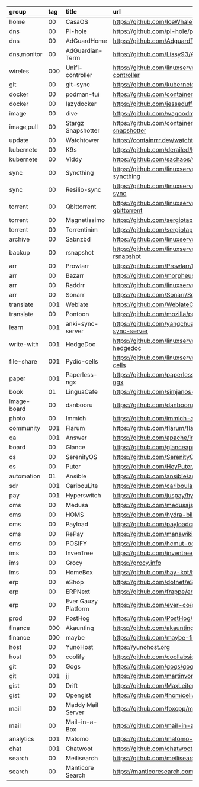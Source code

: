 group       | tag | title               | url
:-          | :-  | :-                  | :-
home        | 00  | CasaOS              | https://github.com/IceWhaleTech/CasaOS
dns         | 00  | Pi-hole             | https://github.com/pi-hole/pi-hole
dns         | 00  | AdGuardHome         | https://github.com/AdguardTeam/AdGuardHome
dns,monitor | 00  | AdGuardian-Term     | https://github.com/Lissy93/AdGuardian-Term
wireles     | 000 | Unifi-controller    | https://github.com/linuxserver/docker-unifi-controller
git         | 00  | git-sync            | https://github.com/kubernetes/git-sync
docker      | 00  | podman-tui          | https://github.com/containers/podman-tui
docker      | 00  | lazydocker          | https://github.com/jesseduffield/lazydocker
image       | 00  | dive                | https://github.com/wagoodman/dive
image,pull  | 00  | Stargz Snapshotter  | https://github.com/containerd/stargz-snapshotter
update      | 00  | Watchtower          | https://containrrr.dev/watchtower
kubernete   | 00  | K9s                 | https://github.com/derailed/k9s
kubernete   | 00  | Viddy               | https://github.com/sachaos/viddy
sync        | 00  | Syncthing           | https://github.com/linuxserver/docker-syncthing
sync        | 00  | Resilio-sync        | https://github.com/linuxserver/docker-resilio-sync
torrent     | 00  | Qbittorrent         | https://github.com/linuxserver/docker-qbittorrent
torrent     | 00  | Magnetissimo        | https://github.com/sergiotapia/magnetissimo
torrent     | 00  | Torrentinim         | https://github.com/sergiotapia/torrentinim
archive     | 00  | Sabnzbd             | https://github.com/linuxserver/docker-sabnzbd
backup      | 00  | rsnapshot           | https://github.com/linuxserver/docker-rsnapshot
arr         | 00  | Prowlarr            | https://github.com/Prowlarr/Prowlarr
arr         | 00  | Bazarr              | https://github.com/morpheus65535/bazarr
arr         | 00  | Raddrr              | https://github.com/linuxserver/docker-radarr
arr         | 00  | Sonarr              | https://github.com/Sonarr/Sonarr
translate   | 001 | Weblate             | https://github.com/WeblateOrg/weblate
translate   | 00  | Pontoon             | https://github.com/mozilla/pontoon
learn       | 001 | anki-sync-server    | https://github.com/yangchuansheng/anki-sync-server
write-with  | 001 | HedgeDoc            | https://github.com/linuxserver/docker-hedgedoc
file-share  | 001 | Pydio-cells         | https://github.com/linuxserver/docker-pydio-cells
paper       | 001 | Paperless-ngx       | https://github.com/paperless-ngx/paperless-ngx
book        | 01  | LinguaCafe          | https://github.com/simjanos-dev/LinguaCafe
image-board | 00  | danbooru            | https://github.com/danbooru/danbooru
photo       | 00  | Immich              | https://github.com/immich-app/immich
community   | 001 | Flarum              | https://github.com/flarum/flarum
qa          | 001 | Answer              | https://github.com/apache/incubator-answer
board       | 00  | Glance              | https://github.com/glanceapp/glance
os          | 00  | SerenityOS          | https://github.com/SerenityOS/serenity
os          | 00  | Puter               | https://github.com/HeyPuter/puter
automation  | 01  | Ansible             | https://github.com/ansible/ansible
sdr         | 001 | CaribouLite         | https://github.com/cariboulabs/cariboulite
pay         | 001 | Hyperswitch         | https://github.com/juspay/hyperswitch
oms         | 00  | Medusa              | https://github.com/medusajs/medusa
oms         | 00  | HOMS                | https://github.com/hydra-billing/homs
cms         | 00  | Payload             | https://github.com/payloadcms/payload
cms         | 00  | RePay               | https://github.com/manawiki/repay
cms         | 00  | POSIFY              | https://github.com/hcmut-odoo/posify
ims         | 00  | InvenTree           | https://github.com/inventree/inventree
ims         | 00  | Grocy               | https://grocy.info
ims         | 00  | HomeBox             | https://github.com/hay-kot/homebox
erp         | 00  | eShop               | https://github.com/dotnet/eShop
erp         | 00  | ERPNext             | https://github.com/frappe/erpnext
erp         | 00  | Ever Gauzy Platform | https://github.com/ever-co/ever-gauzy
prod        | 00  | PostHog             | https://github.com/PostHog/posthog
finance     | 000 | Akaunting           | https://github.com/akaunting/akaunting
finance     | 000 | maybe               | https://github.com/maybe-finance/maybe
host        | 00  | YunoHost            | https://yunohost.org
host        | 00  | coolify             | https://github.com/coollabsio/coolify
git         | 00  | Gogs                | https://github.com/gogs/gogs
git         | 001 | jj                  | https://github.com/martinvonz/jj
gist        | 00  | Drift               | https://github.com/MaxLeiter/Drift
gist        | 00  | Opengist            | https://github.com/thomiceli/opengist
mail        | 00  | Maddy Mail Server   | https://github.com/foxcpp/maddy
mail        | 00  | Mail-in-a-Box       | https://github.com/mail-in-a-box/mailinabox
analytics   | 001 | Matomo              | https://github.com/matomo-org/matomo
chat        | 001 | Chatwoot            | https://github.com/chatwoot/chatwoot
search      | 00  | Meilisearch         | https://github.com/meilisearch/MeiliSearch
search      | 00  | Manticore Search    | https://manticoresearch.com